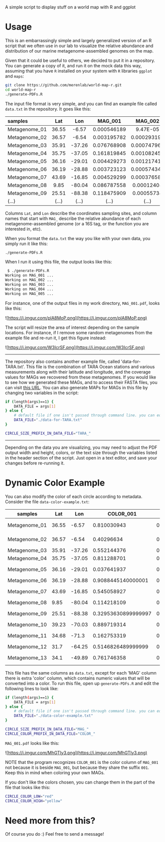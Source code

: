 A simple script to display stuff on a world map with R and ggplot

# Usage

This is an embarrassingly simple and largely generalized version of an R script that we often use in our lab to visualize the relative abundance and distribution of our marine metagenome-assembled genomes on the map.

Given that it could be useful to others, we decided to put it in a repository. You can generate a copy of it, and run it on the mock data this way, assuming that you have `R` installed on your system with `R` libraries `ggplot` and `maps`:

``` bash
git clone https://github.com/merenlab/world-map-r.git
cd world-map-r
./generate-PDFs.R
```

The input file format is very simple, and you can find an example file called `data.txt` in the repository. It goes like this:

|samples|Lat|Lon|MAG_001|MAG_002|MAG_003|MAG_004|MAG_005|
|:--|:--:|:--:|:--:|:--:|:--:|:--:|:--:|
|Metagenome_01|36.55|-6.57|0.000546189|9.47E-05|2.90E-05|0.017906223|0.00165705|
|Metagenome_02|36.57|-6.54|0.003195782|0.000293193|2.92E-05|0.002439447|0.001757119|
|Metagenome_03|35.91|-37.26|0.076768908|0.000747965|9.38E-06|0.002750737|0.006204557|
|Metagenome_04|35.75|-37.05|0.161819845|0.001082451|7.77E-06|0.003660788|0.00430017|
|Metagenome_05|36.16|-29.01|0.004429273|0.001217411|1.97E-05|0.002480494|0.004635633|
|Metagenome_06|36.19|-28.88|0.003723123|0.000574345|8.91E-06|0.000378173|0.00818276|
|Metagenome_07|43.69|-16.85|0.004529299|0.000376584|0.000988666|0.000285397|0.013052723|
|Metagenome_08|9.85|-80.04|0.086787558|0.00012408|4.50E-07|0.008367581|3.26E-05|
|Metagenome_09|25.51|-88.38|0.118475909|0.00055734|1.69E-06|0.004387672|0.000270463|
|(...)|(...)|(...)|(...)|(...)|(...)|(...)|(...)|

Columns `Lat`, and `Lon` describe the coordinates sampling sites, and column names that start with `MAG_` describe the relative abundance of each metagenome-assembled genome (or a 16S tag, or the function you are interested in, etc).

When you format the `data.txt` the way you like with your own data, you simply run it like this:

``` bash
./generate-PDFs.R
```

When I run it using this file, the output looks like this:

``` bash
 $ ./generate-PDFs.R
Working on MAG_001 ...
Working on MAG_002 ...
Working on MAG_003 ...
Working on MAG_004 ...
Working on MAG_005 ...
```

For instance, one of the output files in my work directory, `MAG_001.pdf`, looks like this:

![https://i.imgur.com/plA8MoP.png](https://i.imgur.com/plA8MoP.png)

The script will resize the area of interest depending on the sample locations. For instance, if I remove some random metagenomes from the example file and re-run it, I get this figure instead:

![https://i.imgur.com/W3IcrSF.png](https://i.imgur.com/W3IcrSF.png)


---

The repository also contains another example file, called 'data-for-TARA.txt'. This file is the combination of TARA Ocean stations and various measurements along with their latitude and longitude, and the coverage values for MAGs we recovered from these metagenomes. If you would like to see how we generated these MAGs, and to access their FASTA files, you can visit [this URL](http://merenlab.org/data/2017_Delmont_et_al_HBDs/). You can also generate MAPs for MAGs in this file by changing two variables in the script:

``` bash
if (length(args)==1) {
    DATA_FILE = args[1]
} else {
    # default file if one isn't passed through command line. you can edit this to be yours
    DATA_FILE="./data-for-TARA.txt"
}

CIRCLE_SIZE_PREFIX_IN_DATA_FILE="TARA_"
```

---

Depending on the data you are visualizing, you may need to adjust the PDF output width and height, colors, or the text size through the variables listed in the header section of the script. Just open in a text editor, and save your changes before re-running it.

# Dynamic Color Example

You can also modify the color of each circle according to metadata. Consider the file `data-color-example.txt`:

samples        |  Lat    |  Lon     |  COLOR_001            |  MAG_001                |  COLOR_002  |  MAG_002                 |  COLOR_003    |  MAG_003                 |  COLOR_004    |  MAG_004                 |  COLOR_005               |  MAG_005
---------------|---------|----------|-----------------------|-------------------------|-------------|--------------------------|---------------|--------------------------|---------------|--------------------------|--------------------------|-----------------------
Metagenome_01  |  36.55  |  -6.57   |  0.810030943          |  0.000546189            |  0          |  9.470000000000001e-05   |  0.03859448   |  2.8999999999999997e-05  |  0.03859448   |  0.017906223             |  1.4099999999999999e-05  |  0.00165705
Metagenome_02  |  36.57  |  -6.54   |  0.40296634           |  0.0031957820000000003  |  1          |  0.00029319299999999997  |  0.033449835  |  2.9199999999999998e-05  |  0.033449835  |  0.002439447             |  1.86e-05                |  0.001757119
Metagenome_03  |  35.91  |  -37.26  |  0.552144376          |  0.076768908            |  2          |  0.000747965             |  0.03030056   |  9.38e-06                |  0.03030056   |  0.002750737             |  1.95e-05                |  0.0062045569999999994
Metagenome_04  |  35.75  |  -37.05  |  0.811288701          |  0.161819845            |  3          |  0.0010824510000000001   |  0.027517686  |  7.77e-06                |  0.027517686  |  0.003660788             |  2.08e-05                |  0.00430017
Metagenome_05  |  36.16  |  -29.01  |  0.037641937          |  0.004429273            |  4          |  0.001217411             |  0.023355612  |  1.9699999999999998e-05  |  0.023355612  |  0.0024804939999999998   |  2.2e-05                 |  0.004635633
Metagenome_06  |  36.19  |  -28.88  |  0.9088445140000001   |  0.003723123            |  5          |  0.000574345             |  0.023183939  |  8.91e-06                |  0.023183939  |  0.00037817300000000004  |  2.23e-05                |  0.00818276
Metagenome_07  |  43.69  |  -16.85  |  0.545058927          |  0.0045292990000000005  |  6          |  0.000376584             |  0.019915082  |  0.000988666             |  0.019915082  |  0.000285397             |  2.2899999999999998e-05  |  0.013052723
Metagenome_08  |  9.85   |  -80.04  |  0.114218109          |  0.086787558            |  7          |  0.00012408              |  0.018611573  |  4.5e-07                 |  0.018611573  |  0.008367580999999999    |  2.33e-05                |  3.26e-05
Metagenome_09  |  25.51  |  -88.38  |  0.32953630899999997  |  0.118475909            |  8          |  0.00055734              |  0.018509653  |  1.69e-06                |  0.018509653  |  0.0043876720000000004   |  2.3899999999999998e-05  |  0.000270463
Metagenome_10  |  39.23  |  -70.03  |  0.889719314          |  0.05032168099999999    |  9          |  0.00016785599999999997  |  0.017935595  |  0.000771443             |  0.017935595  |  0.00016434200000000002  |  2.54e-05                |  0.000181648
Metagenome_11  |  34.68  |  -71.3   |  0.162753319          |  0.291392293            |  10         |  0.000891335             |  0.017906223  |  5.69e-06                |  0.017906223  |  0.001446652             |  2.6300000000000002e-05  |  0.0029841840000000004
Metagenome_12  |  31.7   |  -64.25  |  0.5146826489999999   |  0.200199916            |  11         |  0.001131632             |  0.017676353  |  5.92e-06                |  0.017676353  |  0.018509653             |  2.64e-05                |  0.001290775
Metagenome_13  |  34.1   |  -49.89  |  0.761746358          |  0.433873241            |  12         |  0.00126812              |  0.016699203  |  9.34e-06                |  0.016699203  |  0.002886326             |  2.7399999999999995e-05  |  0.004225601

This file has the same columns as `data.txt`, except for each 'MAG' column there is extra 'color' column, which contains numeric values that will be converted into a color. To run this file, open up `generate-PDFs.R` and edit the following lines to look like:

``` bash
if (length(args)==1) {
    DATA_FILE = args[1]
} else {
    # default file if one isn't passed through command line. you can edit this to be yours
    DATA_FILE="./data-color-example.txt"
}

CIRCLE_SIZE_PREFIX_IN_DATA_FILE="MAG_"
CIRCLE_COLOR_PREFIX_IN_DATA_FILE="COLOR_"
```

`MAG_001.pdf` looks like this:

![https://i.imgur.com/MhGTIy3.png](https://i.imgur.com/MhGTIy3.png)

NOTE that the program recognizes `COLOR_001` is the color column of `MAG_001` not because it is beside `MAG_001`, but because they share the suffix `001`. Keep this in mind when coloring your own MAGs.

If you don't like the colors chosen, you can change them in the part of the file that looks like this:

```bash
CIRCLE_COLOR_LOW="red"
CIRCLE_COLOR_HIGH="yellow"
```

# Need more from this?

Of course you do :) Feel free to send a message!
